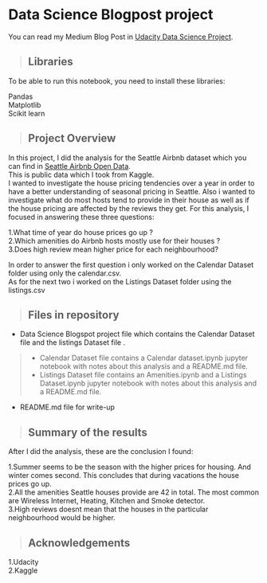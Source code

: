 # Data Science Blogpost project #

You can read my Medium Blog Post in [Udacity Data Science Project](https://medium.com/@christoskyriazo/udacity-data-science-project-7d92ed26c0ae).

> ## Libraries ##
To be able to run this notebook, you need to install these libraries:

Pandas <br />
Matplotlib <br />
Scikit learn

> ## Project Overview ##
In this project, I did the analysis for the Seattle Airbnb dataset which you can find in [Seattle Airbnb Open Data](https://www.kaggle.com/airbnb/seattle). <br />
This is public data which I took from Kaggle. <br />
I wanted to investigate the house pricing tendencies over a year in order to have a better understanding of seasonal pricing in Seattle.
Also i wanted to investigate what do most hosts tend to provide in their house as well as if the house pricing are affected by the reviews they get.
For this analysis, I focused in answering these three questions:

1.What time of year do house prices go up ? <br />
2.Which amenities do Airbnb hosts mostly use for their houses ? <br />
3.Does high review mean higher price for each neighbourhood? <br />

In order to answer the first question i only worked on the Calendar Dataset folder using only the calendar.csv. <br />
As for the next two i worked on the Listings Dataset folder using the listings.csv

> ## Files in repository
* Data Science Blogspot project file which contains the Calendar Dataset file and the listings Dataset file .
> * Calendar Dataset file contains a Calendar dataset.ipynb jupyter notebook with notes about this analysis and a README.md file.
> * Listings Dataset file contains an Amenities.ipynb and a Listings Dataset.ipynb jupyter notebook with notes about this analysis and a README.md file.
*  README.md file for write-up




> ## Summary of the results ##
After I did the analysis, these are the conclusion I found: <br />

1.Summer seems to be the season with the higher prices for housing. And winter comes second. This concludes that during vacations the house prices go up. <br />
2.All the amenities Seattle houses provide are 42 in total. The most common are Wireless Internet, Heating, Kitchen and Smoke detector. <br />
3.High reviews doesnt mean that the houses in the particular neighbourhood would be higher.

> ## Acknowledgements ##
1.Udacity <br />
2.Kaggle
